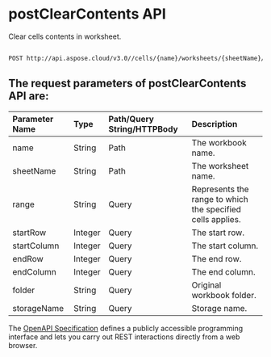 # **postClearContents API**

Clear cells contents in worksheet. 

```bash

POST http://api.aspose.cloud/v3.0//cells/{name}/worksheets/{sheetName}/cells/clearcontents

```

## The request parameters of **postClearContents** API are: 

| Parameter Name | Type | Path/Query String/HTTPBody | Description | 
| :- | :- | :- |:- | 
|name|String|Path|The workbook name.|
|sheetName|String|Path|The worksheet name.|
|range|String|Query|Represents the range to which the specified cells applies.|
|startRow|Integer|Query|The start row.|
|startColumn|Integer|Query|The start column.|
|endRow|Integer|Query|The end row.|
|endColumn|Integer|Query|The end column.|
|folder|String|Query|Original workbook folder.|
|storageName|String|Query|Storage name.|


The [OpenAPI Specification](https://reference.aspose.cloud/cells/#/CellsController/PostClearContents) defines a publicly accessible programming interface and lets you carry out REST interactions directly from a web browser.
